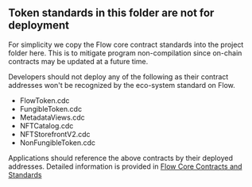 ## Token standards in this folder are not for deployment

For simplicity we copy the Flow core contract standards into the project folder here. This is to mitigate program
non-compilation since on-chain contracts may be updated at a future time. 

Developers should not deploy any of the following as their contract addresses won't be recognized by the 
eco-system standard on Flow. 

* FlowToken.cdc
* FungibleToken.cdc
* MetadataViews.cdc
* NFTCatalog.cdc
* NFTStorefrontV2.cdc
* NonFungibleToken.cdc

Applications should reference the above contracts by their deployed addresses. Detailed information is provided
in [Flow Core Contracts and Standards](https://developers.flow.com/flow/core-contracts)
